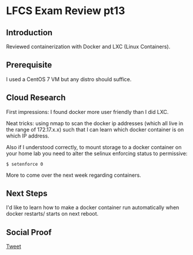 
# LFCS Exam Review pt13

## Introduction

Reviewed containerization with Docker and LXC (Linux Containers).

## Prerequisite

I used a CentOS 7 VM but any distro should suffice.

## Cloud Research

First impressions: I found docker more user friendly than I did LXC. 

Neat tricks: using nmap to scan the docker ip addresses (which all live in the range of 172.17.x.x) such that I can learn which docker container is on which IP address.

Also if I understood correctly, to mount storage to a docker container on your home lab you need to alter the selinux enforcing status to permissive:

```
$ setenforce 0
```
More to come over the next week regarding containers.

## Next Steps

I'd like to learn how to make a docker container run automatically when docker restarts/ starts on next reboot. 

## Social Proof

[Tweet](https://twitter.com/lrnallday/status/1302393717303672832)
